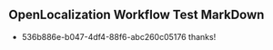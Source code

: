 ## OpenLocalization Workflow Test MarkDown
* 536b886e-b047-4df4-88f6-abc260c05176 thanks!

<!--HONumber=Jul16_HO4-->


